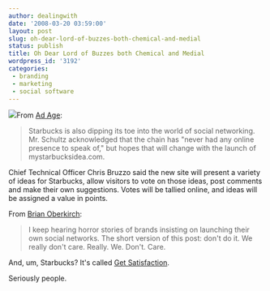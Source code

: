 ```yaml
---
author: dealingwith
date: '2008-03-20 03:59:00'
layout: post
slug: oh-dear-lord-of-buzzes-both-chemical-and-medial
status: publish
title: Oh Dear Lord of Buzzes both Chemical and Medial
wordpress_id: '3192'
categories:
 - branding
 - marketing
 - social software
---
```


![][1]From [Ad Age][2]:

> Starbucks is also dipping its toe into the world of social networking. Mr.
Schultz acknowledged that the chain has "never had any online presence to
speak of," but hopes that will change with the launch of mystarbucksidea.com.


Chief Technical Officer Chris Bruzzo said the new site will present a variety
of ideas for Starbucks, allow visitors to vote on those ideas, post comments
and make their own suggestions. Votes will be tallied online, and ideas will
be assigned a value in points.

From [Brian Oberkirch][3]:

> I keep hearing horror stories of brands insisting on launching their own
social networks. The short version of this post: don't do it. We really don't
care. Really. We. Don't. Care.

And, um, Starbucks? It's called [Get Satisfaction][4].


Seriously people.

   [1]: http://danielsjourney.com/blog/files/2008/03/image002.gif

   [2]: http://adage.com/article.php?article_id=125829

   [3]: http://www.brianoberkirch.com/2008/02/11/really-we-dont-want-to-join-your-social-network/

   [4]: http://getsatisfaction.com/

   

